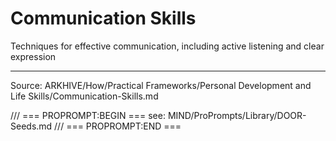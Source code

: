 # Communication Skills

Techniques for effective communication, including active listening and clear expression

---
Source: ARKHIVE/How/Practical Frameworks/Personal Development and Life Skills/Communication-Skills.md

/// === PROPROMPT:BEGIN ===
see: MIND/ProPrompts/Library/DOOR-Seeds.md
/// === PROPROMPT:END ===
